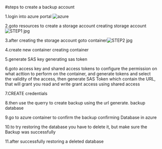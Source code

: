 #steps to create a backup account

1.login into azure portal ![azure](https://github.com/kabirmohd/UNDP_RELIANCE_PROGRAM/assets/139928266/cd0aaf23-cab1-4892-b342-6b64946bc7bf)


2.goto resources to create a storage account creating storage account![STEP1 jpg](https://github.com/kabirmohd/UNDP_RELIANCE_PROGRAM/assets/139928266/30e65058-40e8-4647-834d-c5bc57b69a62)



3.after creating the storage account goto container![STEP2 jpg](https://github.com/kabirmohd/UNDP_RELIANCE_PROGRAM/assets/139928266/977293d7-51d9-438e-8e43-2490f00496cd)


4.create new container creating container

5.generate SAS key generating sas token

6.goto access key and shared access tokens to configure the permission on what acttion to perform on the container, and generate tokens and select the validity of the access, then generate SAS Token which contain the URL, that will grant you read and write grant access using shared access

7.CREATE credentials

8.then use the querry to create backup using the url generate. backup database

9.go to azure container to confirm the backup confirming Database in azure

10.to try restoring the database you have to delete it, but make sure the Backup was successfully

11.after successfully restoring a deleted database 

